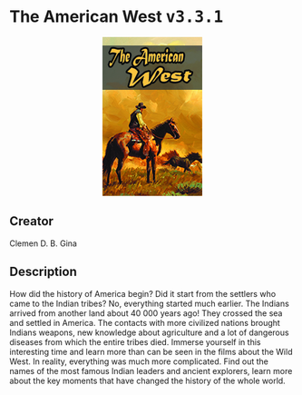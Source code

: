 
# The American West <kbd>v3.3.1</kbd>

<center>
  <img src="./cover-1024.jpg"/>
</center>

## Creator
Clemen D. B. Gina

## Description
How did the history of America begin? Did it start from the settlers who came to the Indian tribes? No, everything started much earlier. The Indians arrived from another land about 40 000 years ago! They crossed  the sea and settled in America. The contacts with more civilized nations brought Indians weapons, new knowledge about agriculture and a lot of dangerous diseases from which the entire tribes died. Immerse yourself in this interesting time and learn more than can be seen in the films about the Wild West. In reality, everything was much more complicated. Find out the names of the most famous Indian leaders and ancient explorers, learn more about the key moments that have changed the history of the whole world.
